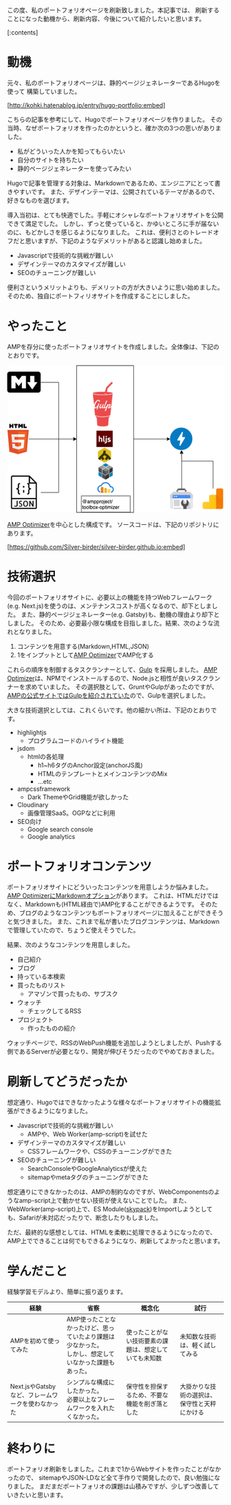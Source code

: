 <!-- 
title: silverbirderのポートフォリオページ刷新
date: 2021-03-03T20:41:00+09:00
draft: true
description: 
image: 
icon: ⚡️
-->

この度、私のポートフォリオページを刷新致しました。本記事では、
刷新することになった動機から、刷新内容、今後について紹介したいと思います。

[:contents]

# 動機

元々、私のポートフォリオページは、静的ページジェネレーターであるHugoを使って
構築していました。

[http://kohki.hatenablog.jp/entry/hugo-portfolio:embed]

こちらの記事を参考にして、Hugoでポートフォリオページを作りました。
その当時、なぜポートフォリオを作ったのかというと、確か次の3つの思いがありました。

* 私がどういった人かを知ってもらいたい
* 自分のサイトを持ちたい
* 静的ページジェネレーターを使ってみたい

Hugoで記事を管理する対象は、Markdownであるため、エンジニアにとって書きやすいです。
また、デザインテーマは、公開されているテーマがあるので、好きなものを選びます。

導入当初は、とても快適でした。手軽にオシャレなポートフォリオサイトを公開できて満足でした。
しかし、ずっと使っていると、かゆいところに手が届ないのに、もどかしさを感じるようになりました。
これは、便利さとのトレードオフだと思いますが、下記のようなデメリットがあると認識し始めました。

* Javascriptで技術的な挑戦が難しい
* デザインテーマのカスタマイズが難しい
* SEOのチューニングが難しい

便利さというメリットよりも、デメリットの方が大きいように思い始めました。
そのため、独自にポートフィリオサイトを作成することにしました。

# やったこと

AMPを存分に使ったポートフォリオサイトを作成しました。全体像は、下記のとおりです。

![overview](https://raw.githubusercontent.com/Silver-birder/Silver-birder.github.io/main/overview.png)

[AMP Optimizer](https://www.npmjs.com/package/@ampproject/toolbox-optimizer)を中心とした構成です。
ソースコードは、下記のリポジトリにあります。

[https://github.com/Silver-birder/silver-birder.github.io:embed]

# 技術選択

今回のポートフォリオサイトに、必要以上の機能を持つWebフレームワーク(e.g. Next.js)を使うのは、メンテナンスコストが高くなるので、却下としました。
また、静的ページジェネレーター(e.g. Gatsby)も、動機の理由より却下としました。
そのため、必要最小限な構成を目指しました。結果、次のような流れとなりました。

1. コンテンツを用意する(Markdown,HTML,JSON)
2. 1をインプットとして[AMP Optimizer](https://www.npmjs.com/package/@ampproject/toolbox-optimizer)でAMP化する

これらの順序を制御するタスクランナーとして、[Gulp](https://www.npmjs.com/package/gulp) を採用しました。
[AMP Optimizer](https://www.npmjs.com/package/@ampproject/toolbox-optimizer)は、NPMでインストールするので、Node.jsと相性が良いタスクランナーを求めていました。
その選択肢として、GruntやGulpがあったのですが、[AMPの公式サイトではGulpを紹介されていた](https://amp.dev/documentation/guides-and-tutorials/optimize-and-measure/amp-optimizer-guide/node-amp-optimizer/)ので、Gulpを選択しました。

大きな技術選択としては、これくらいです。他の細かい所は、下記のとおりです。

* highlightjs
  * プログラムコードのハイライト機能
* jsdom
  * htmlの各処理
    * h1~h6タグのAnchor設定(anchorJS風)
    * HTMLのテンプレートとメインコンテンツのMix
    * ...etc
* ampcssframework
  * Dark ThemeやGrid機能が欲しかった
* Cloudinary
  * 画像管理SaaS。OGPなどに利用
* SEO向け
  * Google search console
  * Google analytics

# ポートフォリオコンテンツ

ポートフォリオサイトにどういったコンテンツを用意しようか悩みました。
[AMP OptimizerにMarkdownオプション](https://github.com/ampproject/amp-toolbox/tree/main/packages/optimizer#markdown)があります。
これは、HTMLだけではなく、Markdownも(HTML経由で)AMP化することができるようです。
そのため、ブログのようなコンテンツもポートフォリオページに加えることができそうと気づきました。
また、これまで私が書いたブログコンテンツは、Markdownで管理していたので、ちょうど使えそうでした。

結果、次のようなコンテンツを用意しました。

* 自己紹介
* ブログ
* 持っている本検索
* 買ったものリスト
  * アマゾンで買ったもの、サブスク
* ウォッチ
  * チェックしてるRSS
* プロジェクト
  * 作ったものの紹介

ウォッチページで、RSSのWebPush機能を追加しようとしましたが、Pushする側であるServerが必要となり、開発が伸びそうだったのでやめておきました。

# 刷新してどうだったか

想定通り、Hugoではできなかったような様々なポートフォリオサイトの機能拡張ができるようになりました。

* Javascriptで技術的な挑戦が難しい
  * AMPや、Web Worker(amp-script)を試せた
* デザインテーマのカスタマイズが難しい
  * CSSフレームワークや、CSSのチューニングができた
* SEOのチューニングが難しい
  * SearchConsoleやGoogleAnalyticsが使えた
  * sitemapやmetaタグのチューニングができた

想定通りにできなかったのは、AMPの制約なのですが、WebComponentsのようなamp-script上で動かせない技術が使えないことでした。
また、WebWorker(amp-script)上で、ES Module([skypack](https://skypack.dev/))をImportしようとしても、Safariが未対応だったりで、断念したりもしました。

ただ、最終的な感想としては、HTMLを柔軟に処理できるようになったので、AMP上でできることは何でもできるようになり、刷新してよかったと思います。

# 学んだこと

経験学習モデルより、簡単に振り返ります。

|経験|省察|概念化|試行|
|---|---|---|---|
|AMPを初めて使ってみた|AMP使ったことなかったけど、思っていたより課題は少なかった。<br>しかし、想定していなかった課題もあった。|使ったことがない技術要素の課題は、想定していても未知数|未知数な技術は、軽く試してみる|
|Next.jsやGatsbyなど、フレームワークを使わなかった|シンプルな構成にしたかった。<br>必要以上なフレームワークを入れたくなかった。|保守性を担保するため、不要な機能を削ぎ落とした|大掛かりな技術の選択は、保守性と天秤にかける|

# 終わりに

ポートフォリオ刷新をしました。これまで1からWebサイトを作ったことがなかったので、
sitemapやJSON-LDなど全て手作りで開発したので、良い勉強になりました。
まだまだポートフォリオの課題は山積みですが、少しずつ改善していきたいと思います。

